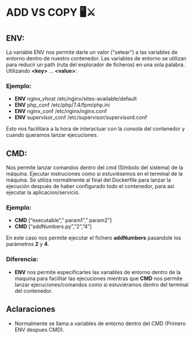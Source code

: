 # ADD VS COPY 🖥⚔️ ️
## ENV:
La variable ENV nos permite darle un valor ("setear") a las variables de entorno dentro de nuestro contenedor. Las variables de entorno se utilizan para reducir un path (ruta del explorador de ficheros) en una sola palabra.  
Utilizando **&lt;key>** … **&lt;value>**:
### Ejemplo:
* **ENV** nginx_vhost /etc/nginx/sites-available/default 
* **ENV** php_conf /etc/php/7.4/fpm/php.ini 
* **ENV** nginx_conf /etc/nginx/nginx.conf 
* **ENV** supervisor_conf /etc/supervisor/supervisord.conf 

Esto nos facilitara a la hora de interactuar con la consola del contenedor y cuando queramos lanzar ejecuciones.

## CMD:
Nos permite lanzar comandos dentro del cmd (Símbolo del sistema) de la máquina. Ejecutar instruciones como si estuviésemos en el terminal de la máquina.
Se utiliza normalmente al final del Dockerfile para lanzar la ejecución después de haber configurado todo el contenedor, para así ejecutar la aplicacion/servicio.

### Ejemplo:
* **CMD** [“executable”,” param1”,” param2”]
* **CMD** [“addNumbers.py”,”2”,”4”]


En este caso nos permite ejecutar el fichero **addNumbers** pasandole los parámetros **2** y **4**.

### Diferencia:
* **ENV** nos permite especificarles las variables de entorno dentro de la maquina para facilitar las ejecuciones mientras que **CMD** nos permite lanzar ejecuciones/comandos como si estuviéramos dentro del terminal del contenedor. 

## Aclaraciones
* Normalmente se llama a variables de entorno dentro del CMD (Primero ENV despues CMD).